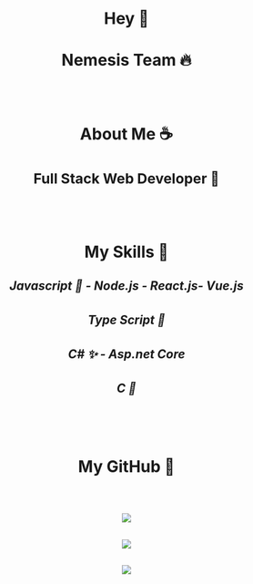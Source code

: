 # <div align="center"> Hey 🍑</div>
# <div align="center"> Nemesis Team 🔥</div>
<br/>
<br/>

# <div align="center"> About Me ☕</div>

## <div align="center"><h3>Full Stack Web Developer 🔨</h3> </div>

<br/>
<br/>

# <div align="center"> My Skills 🧩</div>

## <div align="center"><h5>Javascript 👙 - Node.js - React.js-  Vue.js</h5> </div>
## <div align="center"><h5>Type Script 🔮</h5> </div>

## <div align="center"><h5>C# ✨ - Asp.net Core</h5> </div>

## <div align="center"><h5>C 🧬</h5> </div>
<br/>
<br/>

# <div align="center"> My GitHub 🔎</div>
<br>

## <div align="center"><img style="width=20px" src="https://github-readme-stats.vercel.app/api/top-langs/?username=dixpie&layout=compact&show_icons=true&theme=radical&hide_title=true"></div>
## <div align="center"><img src="https://github-readme-stats.vercel.app/api?username=dixpie&show_icons=true&theme=radical&hide_title=true"></div>
## <div align="center"><img src="https://github-readme-stats.vercel.app/api/wakatime?username=willianrod&show_icons=true&theme=radical&hide_title=true"></div>
